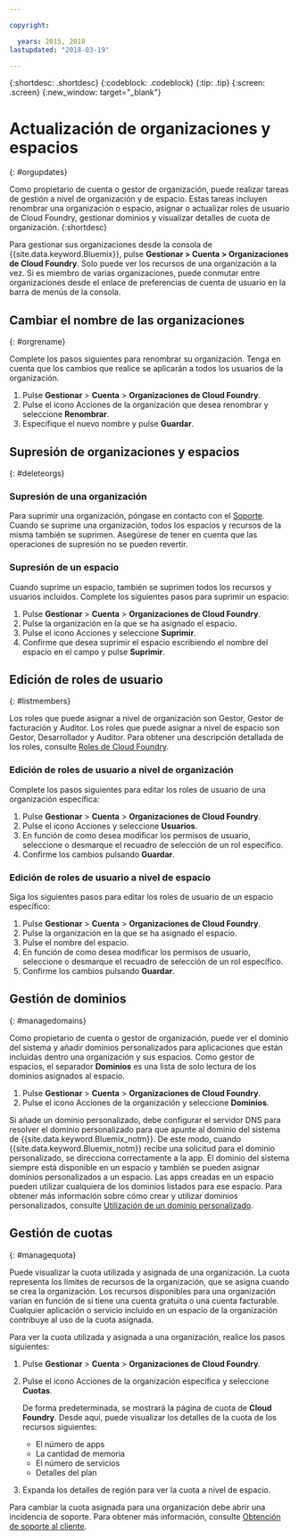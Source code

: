 ```yaml
---

copyright:

  years: 2015, 2018
lastupdated: "2018-03-19"

---
```


{:shortdesc: .shortdesc}
{:codeblock: .codeblock}
{:tip: .tip}
{:screen: .screen}
{:new_window: target="_blank"}

# Actualización de organizaciones y espacios
{: #orgupdates}

Como propietario de cuenta o gestor de organización, puede realizar tareas de gestión a nivel de organización y de espacio. Estas tareas incluyen renombrar una organización o espacio, asignar o actualizar roles de usuario de Cloud Foundry, gestionar dominios y visualizar detalles de cuota de organización. 
{:shortdesc}

Para gestionar sus organizaciones desde la consola de {{site.data.keyword.Bluemix}}, pulse **Gestionar > Cuenta > Organizaciones de Cloud Foundry**. Solo puede ver los recursos de una organización a la vez. Si es miembro de varias organizaciones, puede conmutar entre organizaciones desde el enlace de preferencias de cuenta de usuario en la barra de menús de la consola.

## Cambiar el nombre de las organizaciones
{: #orgrename}

Complete los pasos siguientes para renombrar su organización. Tenga en cuenta que los cambios que realice se aplicarán a todos los usuarios de la organización.

1. Pulse **Gestionar** > **Cuenta** > **Organizaciones de Cloud Foundry**.
2. Pulse el icono Acciones de la organización que desea renombrar y seleccione **Renombrar**.  
3. Especifique el nuevo nombre y pulse **Guardar**.

## Supresión de organizaciones y espacios
{: #deleteorgs}

### Supresión de una organización

Para suprimir una organización, póngase en contacto con el [Soporte](/docs/get-support/howtogetsupport.html). Cuando se suprime una organización, todos los espacios y recursos de la misma también se suprimen. Asegúrese de tener en cuenta que las operaciones de supresión no se pueden revertir. 

### Supresión de un espacio

Cuando suprime un espacio, también se suprimen todos los recursos y usuarios incluidos. Complete los siguientes pasos para suprimir un espacio:

1. Pulse **Gestionar** > **Cuenta** > **Organizaciones de Cloud Foundry**.
2. Pulse la organización en la que se ha asignado el espacio.
3. Pulse el icono Acciones y seleccione **Suprimir**.
4. Confirme que desea suprimir el espacio escribiendo el nombre del espacio en el campo y pulse **Suprimir**.

## Edición de roles de usuario
{: #listmembers}

Los roles que puede asignar a nivel de organización son Gestor, Gestor de facturación y Auditor. Los roles que puede asignar a nivel de espacio son Gestor, Desarrollador y Auditor. Para obtener una descripción detallada de los roles, consulte [Roles de Cloud Foundry](/docs/iam/cfaccess.html#cfroles).

### Edición de roles de usuario a nivel de organización

Complete los pasos siguientes para editar los roles de usuario de una organización específica:

1. Pulse **Gestionar** > **Cuenta** > **Organizaciones de Cloud Foundry**.
2. Pulse el icono Acciones y seleccione **Usuarios**.
3. En función de como desea modificar los permisos de usuario, seleccione o desmarque el recuadro de selección de un rol específico.
4. Confirme los cambios pulsando **Guardar**. 

### Edición de roles de usuario a nivel de espacio

Siga los siguientes pasos para editar los roles de usuario de un espacio específico:

1. Pulse **Gestionar** > **Cuenta** > **Organizaciones de Cloud Foundry**.
2. Pulse la organización en la que se ha asignado el espacio.
3. Pulse el nombre del espacio.
4. En función de como desea modificar los permisos de usuario, seleccione o desmarque el recuadro de selección de un rol específico.
5. Confirme los cambios pulsando **Guardar**.

## Gestión de dominios
{: #managedomains}

Como propietario de cuenta o gestor de organización, puede ver el dominio del sistema y añadir dominios personalizados para aplicaciones que están incluidas dentro una organización y sus espacios. Como gestor de espacios, el separador **Dominios** es una lista de solo lectura de los dominios asignados al espacio.

1. Pulse **Gestionar** &gt; **Cuenta** &gt; **Organizaciones de Cloud Foundry**.
2. Pulse el icono Acciones de la organización y seleccione **Dominios**.

Si añade un dominio personalizado, debe configurar el servidor DNS para resolver el dominio personalizado para que apunte al dominio del sistema de {{site.data.keyword.Bluemix_notm}}. De este modo, cuando {{site.data.keyword.Bluemix_notm}} recibe una solicitud para el dominio personalizado, se direcciona correctamente a la app. El dominio del sistema siempre está disponible en un espacio y también se pueden asignar dominios personalizados a un espacio. Las apps creadas en un espacio pueden utilizar cualquiera de los dominios listados para ese espacio. Para obtener más información sobre cómo crear y utilizar dominios personalizados, consulte [Utilización de un dominio personalizado](/docs/apps/updapps.html#domain).

## Gestión de cuotas
{: #managequota}

Puede visualizar la cuota utilizada y asignada de una organización. La cuota representa los límites de recursos de la organización, que se asigna cuando se crea la organización. Los recursos disponibles para una organización varían en función de si tiene una cuenta gratuita o una cuenta facturable. Cualquier aplicación o servicio incluido en un espacio de la organización contribuye al uso de la cuota asignada.

Para ver la cuota utilizada y asignada a una organización, realice los pasos siguientes:

1. Pulse **Gestionar** &gt; **Cuenta** &gt; **Organizaciones de Cloud Foundry**.
2. Pulse el icono Acciones de la organización específica y seleccione **Cuotas**.

   De forma predeterminada, se mostrará la página de cuota de **Cloud Foundry**. Desde aquí, puede visualizar los detalles de la cuota de los recursos siguientes:
 
   * El número de apps
   * La cantidad de memoria 
   * El número de servicios 
   * Detalles del plan 

3. Expanda los detalles de región para ver la cuota a nivel de espacio. 

Para cambiar la cuota asignada para una organización debe abrir una incidencia de soporte. Para obtener más información, consulte [Obtención de soporte al cliente](/docs/get-support/howtogetsupport.html#getting-customer-support). 

